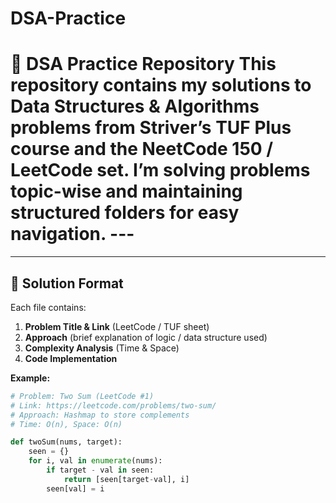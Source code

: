 # DSA-Practice
# 🚀 DSA Practice Repository    This repository contains my solutions to Data Structures &amp; Algorithms problems from **Striver’s TUF Plus course** and the **NeetCode 150 / LeetCode set**.   I’m solving problems topic-wise and maintaining structured folders for easy navigation.    --- 

---

## 📝 Solution Format  

Each file contains:  
1. **Problem Title & Link** (LeetCode / TUF sheet)  
2. **Approach** (brief explanation of logic / data structure used)  
3. **Complexity Analysis** (Time & Space)  
4. **Code Implementation**  

**Example:**  

```python
# Problem: Two Sum (LeetCode #1)
# Link: https://leetcode.com/problems/two-sum/
# Approach: Hashmap to store complements
# Time: O(n), Space: O(n)

def twoSum(nums, target):
    seen = {}
    for i, val in enumerate(nums):
        if target - val in seen:
            return [seen[target-val], i]
        seen[val] = i

